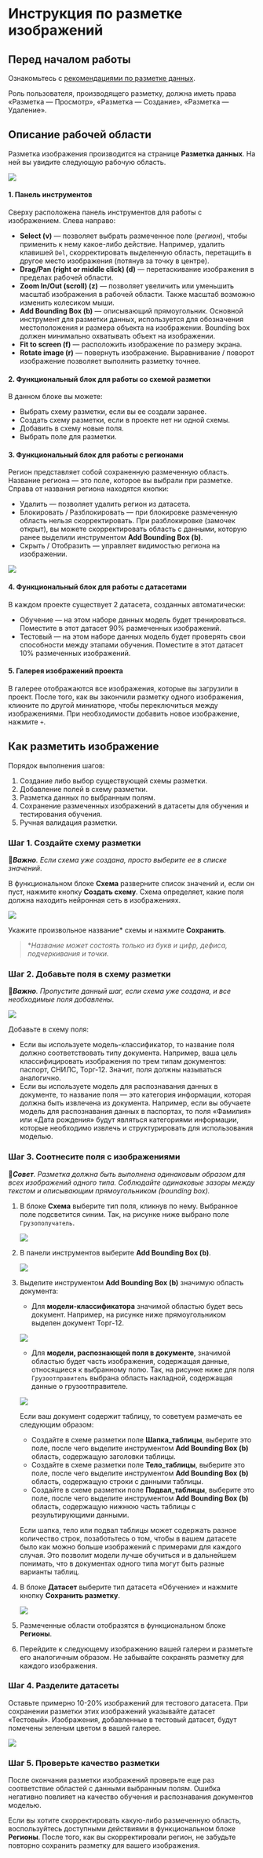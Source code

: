 # Инструкция по разметке изображений

## Перед началом работы
Ознакомьтесь с [рекомендациями по разметке данных](https://github.com/PrimoRPA/Docs.Rus/blob/1299-%D0%BD%D0%B0%D0%BF%D0%B8%D1%81%D0%B0%D1%82%D1%8C-%D0%B4%D0%BE%D0%BA%D1%83%D0%BC%D0%B5%D0%BD%D1%82-%D0%BF%D0%BE-primoai/primo-ai/other/datalabeling-requirements.md).

Роль пользователя, производящего разметку, должна иметь права «Разметка — Просмотр», «Разметка — Создание», «Разметка — Удаление».

## Описание рабочей области

Разметка изображения производится на странице **Разметка данных**. На ней вы увидите следующую рабочую область.

![](<../../../../.gitbook/assets1/primo-ai/user-guide/labeling-workspace.png>)

#### 1. Панель инструментов

Сверху расположена панель инструментов для работы с изображением. Слева направо:
* **Select (v)** — позволяет выбрать размеченное поле (*регион*), чтобы применить к нему какое-либо действие. Например, удалить клавишей `Del`, скорректировать выделенную область, перетащить в другое место изображения (потянув за точку в центре). 
* **Drag/Pan (right or middle click) (d)** — перетаскивание изображения в пределах рабочей области.
* **Zoom In/Out (scroll)  (z)** — позволяет увеличить или уменьшить масштаб изображения в рабочей области. Также масштаб возможно изменить колесиком мыши.
* **Add Bounding Box (b)** — описывающий прямоугольник. Основной инструмент для разметки данных, используется для обозначения местоположения и размера объекта на изображении. Bounding box должен минимально охватывать объект на изображении.
* **Fit to screen (f)** — расположить изображение по размеру экрана.
* **Rotate image (r)** — повернуть изображение. Выравнивание / поворот изображение позволяет выполнить разметку точнее.

#### 2. Функциональный блок для работы со схемой разметки
В данном блоке вы можете:
* Выбрать схему разметки, если вы ее создали заранее.
* Создать схему разметки, если в проекте нет ни одной схемы.
* Добавить в схему новые поля.
* Выбрать поле для разметки.

#### 3. Функциональный блок для работы с регионами

Регион представляет собой сохраненную размеченную область. Название региона — это поле, которое вы выбрали при разметке. Справа от названия региона находятся кнопки:
* Удалить — позволяет удалить регион из датасета.
* Блокировать / Разблокировать — при блокировке размеченную область нельзя скорректировать. При разблокировке (замочек открыт), вы можете скорректировать область с данными, которую ранее выделили инструментом **Add Bounding Box (b)**.
* Скрыть / Отобразить — управляет видимостью региона на изображении.

![](<../../../../.gitbook/assets1/primo-ai/user-guide/regions-labeling.png>)


#### 4. Функциональный блок для работы с датасетами

В каждом проекте существует 2 датасета, созданных автоматически:
* Обучение — на этом наборе данных модель будет тренироваться. Поместите в этот датасет 90% размеченных изображений.
* Тестовый — на этом наборе данных модель будет проверять свои способности между этапами обучения. Поместите в этот датасет 10% размеченных изображений.

#### 5. Галерея изображений проекта

В галерее отображаются все изображения, которые вы загрузили в проект. После того, как вы закончили разметку одного изображения, кликните по другой миниатюре, чтобы переключиться между изображениями. При необходимости добавить новое изображение, нажмите `+`. 


## Как разметить изображение

Порядок выполнения шагов:
1. Создание либо выбор существующей схемы разметки.
2. Добавление полей в схему разметки.
3. Разметка данных по выбранным полям.
4. Сохранение размеченных изображений в датасеты для обучения и тестирования обучения. 
5. Ручная валидация разметки.


### Шаг 1. Создайте схему разметки

:large_orange_diamond:***Важно**. Если схема уже создана, просто выберите ее в списке значений*.

В функциональном блоке **Схема** разверните список значений и, если он пуст, нажмите кнопку **Создать схему**. Схема определяет, какие поля должна находить нейронная сеть в изображениях. 

![](<../../../../.gitbook/assets1/primo-ai/classifier-5.png>)

Укажите произвольное название\* схемы и нажмите **Сохранить**. 

> \**Название может состоять только из букв и цифр, дефиса, подчеркивания и точки.*

### Шаг 2. Добавьте поля в схему разметки
:large_orange_diamond:***Важно**. Пропустите данный шаг, если схема уже создана, и все необходимые поля добавлены*.

![](<../../../../.gitbook/assets1/primo-ai/user-guide/block-scheme-addfield.png>)

Добавьте в схему поля: 
* Если вы используете модель-классификатор, то название поля должно соответствовать типу документа. Например, ваша цель классифицировать изображения по трем типам документов: паспорт, СНИЛС, Торг-12. Значит, поля должны называться аналогично.
* Если вы используете модель для распознавания данных в документе, то название поля — это категория информации, которая должна быть извлечена из документа. Например, если вы обучаете модель для распознавания данных в паспортах, то поля «Фамилия» или «Дата рождения» будут являться категориями информации, которые необходимо извлечь и структурировать для использования моделью. 


### Шаг 3. Соотнесите поля с изображениями

:large_blue_diamond:***Совет**. Разметка должна быть выполнена одинаковым образом для всех изображений одного типа. Соблюдайте одинаковые зазоры между текстом и описывающим прямоугольником (bounding box).*

1. В блоке **Схема** выберите тип поля, кликнув по нему. Выбранное поле подсветится синим. Так, на рисунке ниже выбрано поле `Грузополучатель`.

   ![](<../../../../.gitbook/assets1/primo-ai/user-guide/field-choosed.png>)

1. В панели инструментов выберите **Add Bounding Box (b)**.

   ![](<../../../../.gitbook/assets1/primo-ai/classifier-bounding-box.png>)

1. Выделите инструментом **Add Bounding Box (b)** значимую область документа:
   * Для **модели-классификатора** значимой областью будет весь документ. Например, на рисунке ниже прямоугольником выделен документ Торг-12.

   ![](<../../../../.gitbook/assets1/primo-ai/classifier-9.png>)

   * Для **модели, распознающей поля в документе**, значимой областью будет часть изображения, содержащая данные, относящиеся к выбранному полю. Так, на рисунке ниже для поля `Грузоотправитель` выбрана область накладной, содержащая данные о грузоотправителе.

   ![](<../../../../.gitbook/assets1/primo-ai/user-guide/labeling-shipper-field.png>)

   Если ваш документ содержит таблицу, то советуем размечать ее следующим образом:
   * Создайте в схеме разметки поле **Шапка_таблицы**, выберите это поле, после чего выделите инструментом **Add Bounding Box (b)** область, содержащую заголовки таблицы.
   * Создайте в схеме разметки поле **Тело_таблицы**, выберите это поле, после чего выделите инструментом **Add Bounding Box (b)** область, содержащую строки с данными таблицы. 
   * Создайте в схеме разметки поле **Подвал_таблицы**, выберите это поле, после чего выделите инструментом **Add Bounding Box (b)** область, содержащую нижнюю часть таблицы с результирующими данными.

   Если шапка, тело или подвал таблицы может содержать разное количество строк, позаботьтесь о том, чтобы в вашем датасете было как можно больше изображений с примерами для каждого случая. Это позволит модели лучше обучиться и в дальнейшем понимать, что в документах одного типа могут быть разные варианты таблиц.

1. В блоке **Датасет** выберите тип датасета «Обучение» и нажмите кнопку **Сохранить разметку**.

   ![](<../../../../.gitbook/assets1/primo-ai/classifier-9-2.png>)

1. Размеченные области отобразятся в функциональном блоке **Регионы**.

1. Перейдите к следующему изображению вашей галереи и разметьте его аналогичным образом. Не забывайте сохранять разметку для каждого изображения.


### Шаг 4. Разделите датасеты

Оставьте примерно 10-20% изображений для тестового датасета. При сохранении разметки этих изображений указывайте датасет «Тестовый». Изображения, добавленные в тестовый датасет, будут помечены зеленым цветом в вашей галерее.

![](<../../../../.gitbook/assets1/primo-ai/classifier-test-dataset.png>)


### Шаг 5. Проверьте качество разметки

После окончания разметки изображений проверьте еще раз соответствие областей с данными выбранным полям. Ошибка негативно повлияет на качество обучения и распознавания документов моделью.

Если вы хотите скорректировать какую-либо размеченную область, воспользуйтесь доступными действиями в функциональном блоке **Регионы**. После того, как вы скорректировали регион, не забудьте повторно сохранить разметку для вашего изображения.

